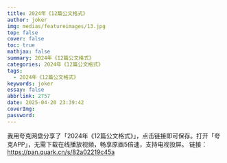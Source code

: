 ```yaml
---
title: 2024年《12篇公文格式》
author: joker
img: medias/featureimages/13.jpg
top: false
cover: false
toc: true
mathjax: false
summary: 2024年《12篇公文格式》
categories: 2024年《12篇公文格式》
tags:
  - 2024年《12篇公文格式》
keywords: joker
essay: false
abbrlink: 2757
date: 2025-04-20 23:39:42
coverImg:
password:
---
```


我用夸克网盘分享了「2024年《12篇公文格式》」，点击链接即可保存。打开「夸克APP」，无需下载在线播放视频，畅享原画5倍速，支持电视投屏。
链接：https://pan.quark.cn/s/82a02219c45a
